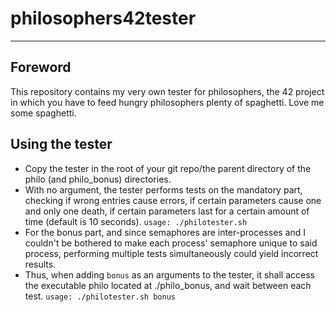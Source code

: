 # philosophers42tester
---
## Foreword
This repository contains my very own tester for philosophers, the 42 project in which you have to feed hungry philosophers plenty of spaghetti.
Love me some spaghetti.
## Using the tester
- Copy the tester in the root of your git repo/the parent directory of the philo (and philo_bonus) directories.
- With no argument, the tester performs tests on the mandatory part, checking if wrong entries cause errors, if certain parameters cause one and only one death, if certain parameters last for a certain amount of time (default is 10 seconds).
```usage: ./philotester.sh```
- For the bonus part, and since semaphores are inter-processes and I couldn't be bothered to make each process' semaphore unique to said process, performing multiple tests simultaneously could yield incorrect results.
- Thus, when adding `bonus` as an arguments to the tester, it shall access the executable philo located at ./philo_bonus, and wait between each test.
```usage: ./philotester.sh bonus```
